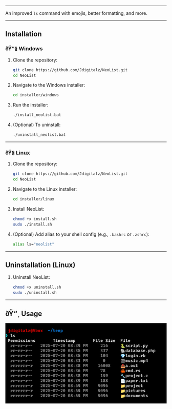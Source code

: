 ----
An improved `ls` command with emojis, better formatting, and more.

---

## Installation

### ðŸ”§ Windows

1. Clone the repository:
   ```bash
   git clone https://github.com/Jdigitalz/NeoList.git
   cd NeoList
   ```

2. Navigate to the Windows installer:
   ```bash
   cd installer/windows
   ```

3. Run the installer:
   ```bash
   ./install_neolist.bat
   ```

4. (Optional) To uninstall:
   ```bash
   ./uninstall_neolist.bat
   ```

---

### ðŸ§ Linux

1. Clone the repository:
   ```bash
   git clone https://github.com/Jdigitalz/NeoList.git
   cd NeoList
   ```

2. Navigate to the Linux installer:
   ```bash
   cd installer/linux
   ```

3. Install NeoList:
   ```bash
   chmod +x install.sh
   sudo ./install.sh
   ```

4. (Optional) Add alias to your shell config (e.g., `.bashrc` or `.zshrc`):
   ```bash
   alias ls="neolist"
   ```

---

## Uninstallation (Linux)

1. Uninstall NeoList:
   ```bash
   chmod +x uninstall.sh
   sudo ./uninstall.sh
   ```

---

## ðŸ“¸ Usage

![Usage Image](https://github.com/Jdigitalz/NeoList/blob/main/image/Usage_image.png?raw=true)
